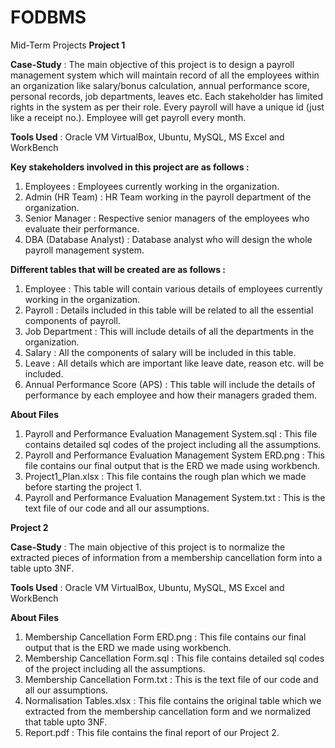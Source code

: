 # FODBMS
Mid-Term Projects 
**Project 1**

**Case-Study** : The main objective of this project is to design a payroll management
system which will maintain record of all the employees within an organization
like salary/bonus calculation, annual performance score, personal records, job departments,
leaves etc. Each stakeholder has limited rights in the system as per their role. Every payroll 
will have a unique id (just like a receipt no.). Employee will get payroll every month.

**Tools Used** : Oracle VM VirtualBox, Ubuntu, MySQL, MS Excel and WorkBench

**Key stakeholders involved in this project are as follows :**
1. Employees : Employees currently working in the organization.
2. Admin (HR Team) : HR Team working in the payroll department of the organization.
3. Senior Manager : Respective senior managers of the employees who evaluate their performance.
4. DBA (Database Analyst) : Database analyst who will design the whole payroll management system.

**Different tables that will be created are as follows :**

1. Employee : This table will contain various details of employees currently working in the organization.
2. Payroll : Details included in this table will be related to all the essential components of payroll.
3. Job Department : This will include details of all the departments in the organization.
4. Salary : All the components of salary will be included in this table.
5. Leave : All details which are important like leave date, reason etc. will be included.
6. Annual Performance Score (APS) : This table will include the details of performance by each 
   employee and how their managers graded them.

**About Files**
1. Payroll and Performance Evaluation Management System.sql : This file contains detailed sql codes of the project
including all the assumptions.
2. Payroll and Performance Evaluation Management System ERD.png : This file contains our final output that is the 
ERD we made using workbench.
3. Project1_Plan.xlsx : This file contains the rough plan which we made before starting the project 1.
4. Payroll and Performance Evaluation Management System.txt : This is the text file of our code and all our assumptions.


**Project 2**

**Case-Study** : The main objective of this project is to normalize the extracted pieces of information from a membership
cancellation form into a table upto 3NF.

**Tools Used** : Oracle VM VirtualBox, Ubuntu, MySQL, MS Excel and WorkBench

**About Files**
1. Membership Cancellation Form ERD.png : This file contains our final output that is the ERD we made using workbench.
2. Membership Cancellation Form.sql : This file contains detailed sql codes of the project including all the assumptions.
3. Membership Cancellation Form.txt : This is the text file of our code and all our assumptions.
4. Normalisation Tables.xlsx : This file contains the original table which we extracted from the membership 
cancellation form and we normalized that table upto 3NF. 
5. Report.pdf : This file contains the final report of our Project 2.

 
